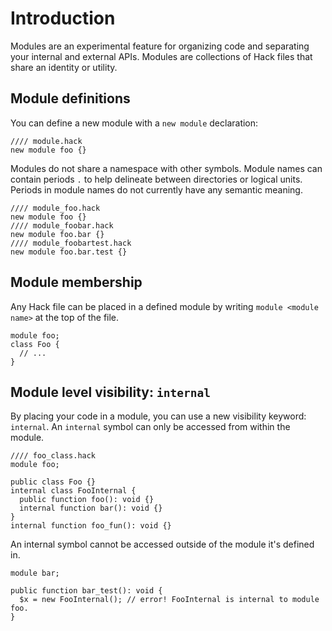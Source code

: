 # Introduction

Modules are an experimental feature for organizing code and separating your internal and external APIs. Modules are collections of Hack files that share an identity or utility.

## Module definitions
You can define a new module with a `new module` declaration:

```hack file:foomodule.hack
//// module.hack
new module foo {}
```
Modules do not share a namespace with other symbols. Module names can contain periods `.` to help delineate between directories or logical units. Periods in module names do not currently have any semantic meaning.

```hack
//// module_foo.hack
new module foo {}
//// module_foobar.hack
new module foo.bar {}
//// module_foobartest.hack
new module foo.bar.test {}
```

## Module membership
Any Hack file can be placed in a defined module by writing `module <module name>` at the top of the file.

```hack no-extract
module foo;
class Foo {
  // ...
}
```

## Module level visibility: `internal`
By placing your code in a module, you can use a new visibility keyword: `internal`. An `internal` symbol can only be accessed from within the module.

```hack file:foomodule.hack
//// foo_class.hack
module foo;

public class Foo {}
internal class FooInternal {
  public function foo(): void {}
  internal function bar(): void {}
}
internal function foo_fun(): void {}
```

An internal symbol cannot be accessed outside of the module it's defined in.

```hack no-extract
module bar;

public function bar_test(): void {
  $x = new FooInternal(); // error! FooInternal is internal to module foo.
}
```
